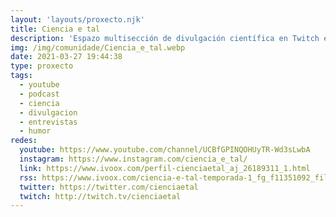 ```yaml
---
layout: 'layouts/proxecto.njk'
title: Ciencia e tal
description: 'Espazo multisección de divulgación científica en Twitch e en galego. Falamos de ciencia tratando sempre de divertirnos. Anteriormente: A Camisola.'
img: /img/comunidade/Ciencia_e_tal.webp
date: 2021-03-27 19:44:38
type: proxecto
tags:
  - youtube
  - podcast
  - ciencia
  - divulgacion
  - entrevistas
  - humor
redes:
  youtube: https://www.youtube.com/channel/UCBfGPINQOHUyTR-Wd3sLwbA
  instagram: https://www.instagram.com/ciencia_e_tal/
  link: https://www.ivoox.com/perfil-cienciaetal_aj_26189311_1.html
  rss: https://www.ivoox.com/ciencia-e-tal-temporada-1_fg_f11351092_filtro_1.xml
  twitter: https://twitter.com/cienciaetal
  twitch: http://twitch.tv/cienciaetal
---
```


